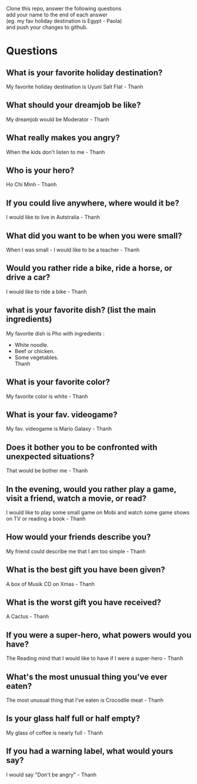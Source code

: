 Clone this repo, answer the following questions \
add your name to the end of each answer \
(eg. my fav holiday destination is Egypt - Paola)\
and push your changes to github.

# Questions

## What is your favorite holiday destination?
My favorite holiday destination is Uyuni Salt Flat - Thanh
## What should your dreamjob be like?
My dreamjob would be Moderator - Thanh
## What really makes you angry?
When the kids don't listen to me - Thanh
## Who is your hero?
Ho Chi Minh - Thanh
## If you could live anywhere, where would it be?
I would like to live in Autstralia - Thanh
## What did you want to be when you were small?
When I was small - I would like to be a teacher - Thanh
## Would you rather ride a bike, ride a horse, or drive a car?
I would like to ride a bike - Thanh
## what is your favorite dish? (list the main ingredients)
My favorite dish is Pho with ingredients : 
- White noodle.
- Beef or chicken.
- Some vegetables. \
Thanh
## What is your favorite color?
My favorite color is white - Thanh
## What is your fav. videogame?
My fav. videogame is Mario Galaxy - Thanh 
## Does it bother you to be confronted with unexpected situations?
That would be bother me - Thanh
## In the evening, would you rather play a game, visit a friend, watch a movie, or read?
I would like to play some small game on Mobi and watch some game shows on TV or reading a book - Thanh
## How would your friends describe you?
My friend could describe me that I am too simple - Thanh
## What is the best gift you have been given?
A box of Musik CD on Xmas - Thanh
## What is the worst gift you have received?
A Cactus - Thanh
## If you were a super-hero, what powers would you have?
The Reading mind that I would like to have if I were a super-hero - Thanh
## What's the most unusual thing you've ever eaten?
The most unusual thing that I've eaten is Crocodile meat - Thanh
## Is your glass half full or half empty?
My glass of coffee is nearly full - Thanh
## If you had a warning label, what would yours say?
I would say "Don't be angry" - Thanh
